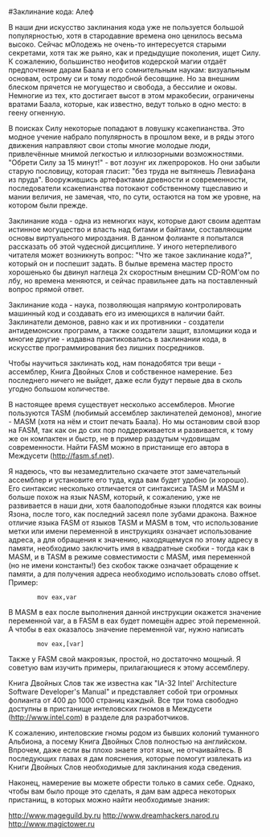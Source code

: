 #Заклинание кода: Алеф

В наши дни искусство заклинания кода уже не пользуется большой популярностью, хотя в стародавние времена оно ценилось весьма высоко. Сейчас мОлодежь не очень-то интересуется старыми секретами, хотя так же рьяно, как и предыдущие поколения, ищет Силу. К сожалению, большинство неофитов кодерской магии отдаёт предпочтение дарам Баала и его сомнительным наукам: визуальным основам, острому си и тому подобной бесовщине. Но за внешним блеском прячется не могущество и свобода, а бессилие и оковы. Немногие из тех, кто достигает высот в этом мракобесии, ограничены вратами Баала, которые, как известно, ведут только в одно место: в геену огненную.

В поисках Силу некоторые попадают в ловушку ксакепианства. Это модное учение набрало популярность в прошлом веке, и в ряды этого движения направляют свои стопы многие молодые люди, привлечённые мнимой легкостью и иллюзорными возможностями. "Обрети Силу за 15 минут!" - вот лозунг их лжепророков. Но они забыли старую пословицу, которая гласит: "без труда не вытянешь Левиафана из пруда". Вооружившись артефактами древности и современности, последователи ксакепианства потокают собственному тщеславию и мании величия, не замечая, что, по сути, остаются на том же уровне, на котором были прежде.

Заклинание кода - одна из немногих наук, которые дают своим адептам истинное могущество и власть над битами и байтами, составляющим основы виртуального мироздания. В данном фолианте я попытался рассказать об этой чудесной дисциплине. У иного нетерпеливого читателя может возникнуть вопрос: "Что же такое заклинание кода?", который он и поспешит задать. В былые времена мастер просто хорошенько бы двинул наглеца 2х скоростным внешним CD-ROM'ом по лбу, но времена меняются, и сейчас правильнее дать на поставленный вопрос прямой ответ.

Заклинание кода - наука, позволяющая напрямую контролировать машинный код и создавать его из имеющихся в наличии байт. Заклинатели демонов, равно как и их противники - создатели антидемонских программ, а также создатели защит, взломщики кода и многие другие - издавна практиковались в заклинании кода, в искусстве программирования без лишних посредников.

Чтобы научиться заклинать код, нам понадобятся три вещи - ассемблер, Книга Двойных Слов и собственное намерение. Без последнего ничего не выйдет, даже если будут первые два в сколь угодно большом количестве.

В настоящее время существует несколько ассемблеров. Многие пользуются TASM (любимый ассемблер заклинателей демонов), многие - MASM (хотя на нём и стоит печать Баала). Но мы остановим свой взор на FASM, так как он до сих пор поддерживается и развивается, к тому же он компактен и быстр, не в пример раздутым чудовищам современности. Найти FASM можно в пристанище его автора в Междусети (http://fasm.sf.net).

Я надеюсь, что вы незамедлительно скачаете этот замечательный ассемблер и установите его туда, куда вам будет удобно (и хорошо). Его синтаксис несколько отличается от синтаксиса TASM и MASM и больше похож на язык NASM, который, к сожалению, уже не развивается в наши дни, хотя баалоподобные языки плодятся как воины Язона, после того, как последний засеял поле зубами дракона. Важное отличие языка FASM от языков TASM и MASM в том, что использование метки или имени переменной в инструкциях означает использование адреса, а для обращения к значению, находящемуся по этому адресу в памяти, необходимо заключить имя в квадратные скобки - тогда как в MASM, и в TASM в режиме совместимости с MASM, имя переменной (но не имени константы!) без скобок также означает обращение к памяти, а для получения адреса необходимо использовать слово offset. Пример:

```assembly
        mov eax,var
```

В MASM в eax после выполнения данной инструкции окажется значение переменной var, а в FASM в eax будет помещён адрес этой переменной. А чтобы в eax оказалось значение переменной var, нужно написать

```assembly
        mov eax,[var]
```

Также у FASM свой макроязык, простой, но достаточно мощный. Я советую вам изучить примеры, прилагающиеся к этому ассемблеру.

Книга Двойных Слов так же известна как "IA-32 Intel' Architecture Software Developer's Manual" и представляет собой три огромных фолианта от 400 до 1000 страниц каждый. Все три тома свободно доступны в пристанище интеловских гномов в Междусети (http://www.intel.com) в разделе для разработчиков.

К сожалению, интеловские гномы родом из бывших колоний туманного Альбиона, а посему Книга Двойных Слов полностью на английском. Впрочем, даже если вы плохо знаете этот язык, не отчаивайтесь. В последующих главах я дам пояснения, которые помогут извлекать из Книги Двойных Слов необходимые для заклинания кода сведения.

Наконец, намерение вы можете обрести только в самих себе. Однако, чтобы вам было проще это сделать, я дам вам адреса некоторых пристанищ, в которых можно найти необходимые знания:

http://www.mageguild.by.ru http://www.dreamhackers.narod.ru http://www.magictower.ru